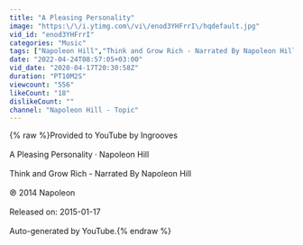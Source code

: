 ```yaml
---
title: "A Pleasing Personality"
image: "https:\/\/i.ytimg.com\/vi\/enod3YHFrrI\/hqdefault.jpg"
vid_id: "enod3YHFrrI"
categories: "Music"
tags: ["Napoleon Hill","Think and Grow Rich - Narrated By Napoleon Hill","A Pleasing Personality"]
date: "2022-04-24T08:57:05+03:00"
vid_date: "2020-04-17T20:30:58Z"
duration: "PT10M2S"
viewcount: "556"
likeCount: "18"
dislikeCount: ""
channel: "Napoleon Hill - Topic"
---
```

{% raw %}Provided to YouTube by Ingrooves<br /><br />A Pleasing Personality · Napoleon Hill<br /><br />Think and Grow Rich - Narrated By Napoleon Hill<br /><br />℗ 2014 Napoleon<br /><br />Released on: 2015-01-17<br /><br />Auto-generated by YouTube.{% endraw %}
